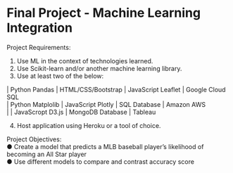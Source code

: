 # Final Project - Machine Learning Integration

Project Requirements:
1. Use ML in the context of technologies learned.
2. Use Scikit-learn and/or another machine learning library.
3. Use at least two of the below:

| Python Pandas    | HTML/CSS/Bootstrap | JavaScript Leaflet | Google Cloud SQL\
| Python Matplolib | JavaScript Plotly  | SQL Database       | Amazon AWS\
|                  | JavaScropt D3.js   | MongoDB Database   | Tableau

4. Host application using Heroku or a tool of choice.

Project Objectives:\
● Create a model that predicts a MLB baseball player’s likelihood of becoming an All Star player\
● Use different models to compare and contrast accuracy score

